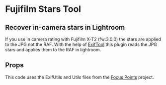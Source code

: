 # Fujifilm Stars Tool
## Recover in-camera stars in Lightroom
If you use in camera rating with Fujifilm X-T2 (fw:3.0.0) the stars are applied to the JPG not the RAF. With the help of [ExifTool](https://sno.phy.queensu.ca/~phil/exiftool/) this plugin reads the JPG stars and applies them to the RAF in lightroom.

## Props
This code uses the ExifUtils and Utils files from the [Focus Points](https://github.com/musselwhizzle/Focus-Points) project.

<!--More MD @ https://github.com/primer/markdown/blob/master/README.md -->